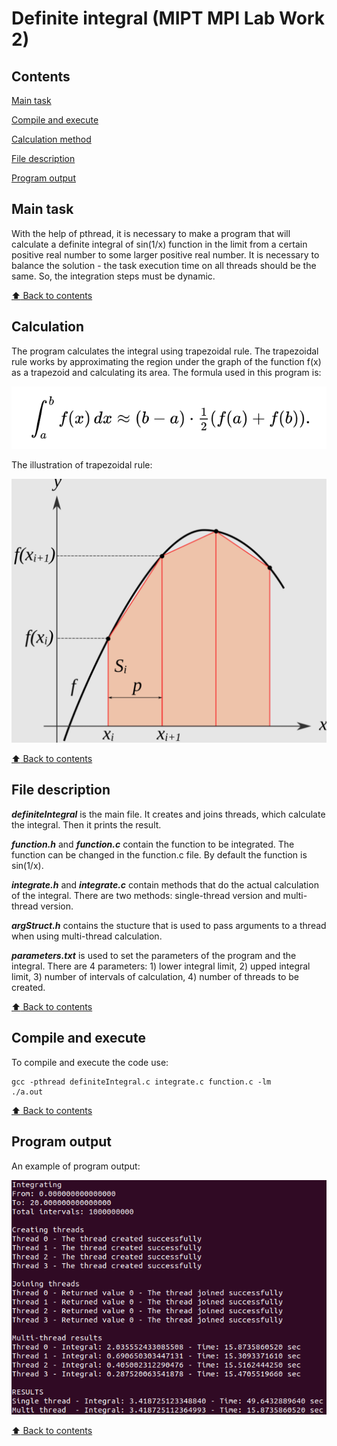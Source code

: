 # Definite integral (MIPT MPI Lab Work 2)

## Contents

[Main task](#Main-task)

[Compile and execute](#Compile-and-execute)

[Calculation method](#Calculation-method)

[File description](#File-description)

[Program output](#Program-output)

## Main task

With the help of pthread, it is necessary to make a program that will calculate a definite integral of sin(1/x) function in the limit from a certain positive real number to some larger positive real number. It is necessary to balance the solution - the task execution time on all threads should be the same. So, the integration steps must be dynamic.

[:arrow_up: Back to contents](#Contents)

## Calculation 

The program calculates the integral using trapezoidal rule. The trapezoidal rule works by approximating the region under the graph of the function f(x) as a trapezoid and calculating its area.
The formula used in this program is:

![alt text](https://github.com/OborotovMikhail/MIPT_MPI/blob/main/Lab2_DefiniteIntegral/imageFormula.png? "The trapezoidal rule formula")

The illustration of trapezoidal rule:

![alt text](https://github.com/OborotovMikhail/MIPT_MPI/blob/main/Lab2_DefiniteIntegral/imageTrapezoid.png? "The illustration of trapezoidal rule")

[:arrow_up: Back to contents](#Contents)

## File description

___definiteIntegral___ is the main file. It creates and joins threads, which calculate the integral. Then it prints the result.

___function.h___ and ___function.c___ contain the function to be integrated. The function can be changed in the function.c file. By default the function is sin(1/x).

___integrate.h___ and ___integrate.c___ contain methods that do the actual calculation of the integral. There are two methods: single-thread version and multi-thread version.

___argStruct.h___ contains the stucture that is used to pass arguments to a thread when using multi-thread calculation.

___parameters.txt___ is used to set the parameters of the program and the integral. There are 4 parameters: 1) lower integral limit, 2) upped integral limit, 3) number of intervals of calculation, 4) number of threads to be created.

[:arrow_up: Back to contents](#Contents)

## Compile and execute

To compile and execute the code use:
```
gcc -pthread definiteIntegral.c integrate.c function.c -lm
./a.out
```

[:arrow_up: Back to contents](#Contents)

## Program output

An example of program output:

![alt text](https://github.com/OborotovMikhail/MIPT_MPI/blob/main/Lab2_DefiniteIntegral/imageOutput.png? "Program output")

[:arrow_up: Back to contents](#Contents)